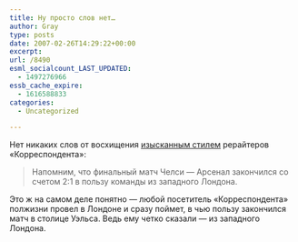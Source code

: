 ```yaml
---
title: Ну просто слов нет…
author: Gray
type: posts
date: 2007-02-26T14:29:22+00:00
excerpt:
url: /8490
esml_socialcount_LAST_UPDATED:
  - 1497276966
essb_cache_expire:
  - 1616588833
categories:
  - Uncategorized

---
```








Нет никаких слов от восхищения <a href="http://www.korrespondent.net/main/180723/" target="_blank">изысканным стилем</a> рерайтеров &#171;Корреспондента&#187;:

> Напомним, что финальный матч Челси &#8212; Арсенал закончился со счетом 2:1 в пользу команды из западного Лондона.

Это ж на самом деле понятно &#8212; любой посетитель &#171;Корреспондента&#187; полжизни провел в Лондоне и сразу поймет, в чью пользу закончился матч в столице Уэльса. Ведь ему четко сказали &#8212; из западного Лондона.